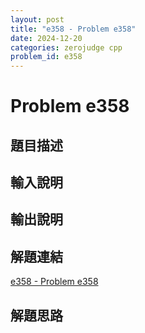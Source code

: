 ```yaml
---
layout: post
title: "e358 - Problem e358"
date: 2024-12-20
categories: zerojudge cpp
problem_id: e358
---
```


# Problem e358

## 題目描述



## 輸入說明



## 輸出說明



## 解題連結

[e358 - Problem e358](https://zerojudge.tw/ShowProblem?problemid=e358)

## 解題思路


